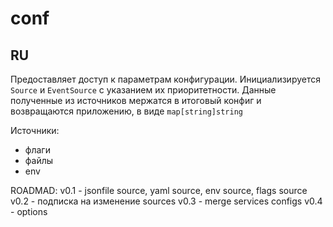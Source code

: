 # conf
## RU
Предоставляет доступ к параметрам конфигурации.
Инициализируется `Source` и `EventSource` с указанием их приоритетности.
Данные полученные из источников мержатся в итоговый конфиг и возвращаются приложению, в виде `map[string]string`

Источники:
* флаги 
* файлы
* env


ROADMAD:
v0.1 - jsonfile source, yaml source, env source, flags source
v0.2 - подписка на изменение sources
v0.3 - merge services configs 
v0.4 - options